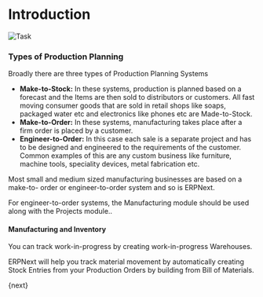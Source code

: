 # Introduction

<img class="screenshot" alt="Task" src="/assets/erpnext_docs/assets/img/manufacturing/manufacturing.png">

### Types of Production Planning

Broadly there are three types of Production Planning Systems

  * __Make-to-Stock:__ In these systems, production is planned based on a forecast and the Items are then sold to distributors or customers. All fast moving consumer goods that are sold in retail shops like soaps, packaged water etc and electronics like phones etc are Made-to-Stock.
  * __Make-to-Order:__ In these systems, manufacturing takes place after a firm order is placed by a customer.
  * __Engineer-to-Order:__ In this case each sale is a separate project and has to be designed and engineered to the requirements of the customer. Common examples of this are any custom business like furniture, machine tools, speciality devices, metal fabrication etc.

Most small and medium sized manufacturing businesses are based on a make-to-
order or engineer-to-order system and so is ERPNext.

For engineer-to-order systems, the Manufacturing module should be used along
with the Projects module..

#### Manufacturing and Inventory

You can track work-in-progress by creating work-in-progress Warehouses.

ERPNext will help you track material movement by automatically creating Stock
Entries from your Production Orders by building from Bill of Materials.

{next}